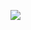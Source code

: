 <!-- GitHub stats from https://github.com/anuraghazra/github-readme-stats -->
![](https://github-readme-stats.vercel.app/api?username=damknee&theme=radical&hide_border=false&include_all_commits=true&count_private=true)<br/>

